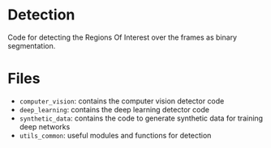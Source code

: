 # Detection
Code for detecting the Regions Of Interest over the frames as binary segmentation.

# Files
  * `computer_vision`: contains the computer vision detector code
  * `deep_learning`: contains the deep learning detector code
  * `synthetic_data`: contains the code to generate synthetic data for training deep networks
  * `utils_common`: useful modules and functions for detection

